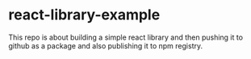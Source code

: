 # react-library-example
This repo is about building a simple react library and then pushing it to github as a package and also publishing it to npm registry.
